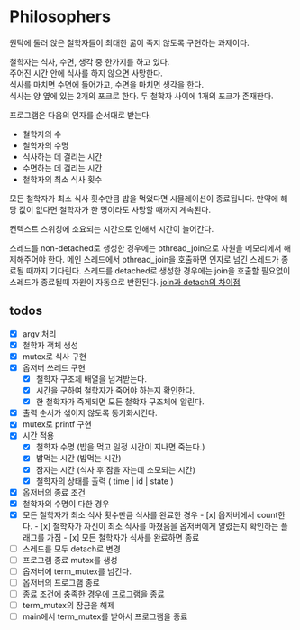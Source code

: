 # Philosophers

원탁에 둘러 앉은 철학자들이 최대한 굶어 죽지 않도록 구현하는 과제이다. 

철학자는 식사, 수면, 생각 중 한가지를 하고 있다.  
주어진 시간 안에 식사를 하지 않으면 사망한다.  
식사를 마치면 수면에 들어가고, 수면을 마치면 생각을 한다.  
식사는 양 옆에 있는 2개의 포크로 한다. 두 철학자 사이에 1개의 포크가 존재한다.  

프로그램은 다음의 인자를 순서대로 받는다.
- 철학자의 수
- 철학자의 수명
- 식사하는 데 걸리는 시간
- 수면하는 데 걸리는 시간
- 철학자의 최소 식사 횟수

모든 철학자가 최소 식사 횟수만큼 밥을 먹었다면 시뮬레이션이 종료됩니다. 만약에 해당 값이 없다면 철학자가 한 명이라도 사망할 때까지 계속된다.

컨텍스트 스위칭에 소요되는 시간으로 인해서 시간이 늘어간다.

스레드를 non-detached로 생성한 경우에는 pthread_join으로 자원을 메모리에서 해제해주어야 한다. 메인 스레드에서 pthread_join을 호출하면 인자로 넘긴 스레드가 종료될 때까지 기다린다.
스레드를 detached로 생성한 경우에는 join을 호출할 필요없이 스레드가 종료될때 자원이 자동으로 반환된다.
[join과 detach의 차이점](https://m.blog.naver.com/PostView.naver?isHttpsRedirect=true&blogId=shlee7708&logNo=120113380564)



## todos

- [x]  argv 처리
- [x]  철학자 객체 생성
- [x]  mutex로 식사 구현
- [x]  옵저버 쓰레드 구현
    - [x]  철학자 구조체 배열을 넘겨받는다.
    - [x]  시간을 구하여 철학자가 죽어야 하는지 확인한다.
    - [x]  한 철학자가 죽게되면 모든 철학자 구조체에 알린다.
- [x]  출력 순서가 섞이지 않도록 동기화시킨다.
- [x]  mutex로 printf 구현
- [x]  시간 적용
    - [x]  철학자 수명 (밥을 먹고 일정 시간이 지나면 죽는다.)
    - [x]  밥먹는 시간 (밥먹는 시간)
    - [x]  잠자는 시간 (식사 후 잠을 자는데 소모되는 시간)
    - [x]  철학자의 상태를 출력 ( time | id | state )
- [x]  옵저버의 종료 조건
  - [x]  철학자의 수명이 다한 경우
  - [x]  모든 철학자가 최소 식사 횟수만큼 식사를 완료한 경우
    - [x]  옵저버에서 count한다.
    - [x]  철학자가 자신이 최소 식사를 마쳤음을 옵저버에게 알렸는지 확인하는 플래그를 가짐
    - [x]  모든 철학자가 식사를 완료하면 종료
- [ ]  스레드를 모두 detach로 변경
- [ ]  프로그램 종료 mutex를 생성
  - [ ]  옵저버에 term_mutex를 넘긴다.
- [ ]  옵저버의 프로그램 종료
  - [ ]  종료 조건에 충족한 경우에 프로그램을 종료
  - [ ]  term_mutex의 잠금을 해제
  - [ ]  main에서 term_mutex를 받아서 프로그램을 종료
